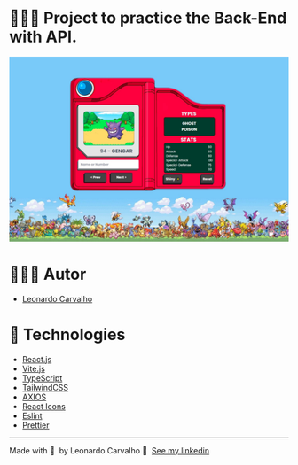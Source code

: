 # 👨🏼‍🔬 Project to practice the Back-End with API.

<div align="center">
  <img src="print.jpg" width="640px"/>
</div>

# 👨🏻‍💻 Autor

- [Leonardo Carvalho](https://www.linkedin.com/in/leocarvalhodev/)

# 🚀 Technologies

- [React.js](https://reactjs.org/)
- [Vite.js](https://vitejs.dev/)
- [TypeScript](https://www.typescriptlang.org/)
- [TailwindCSS](https://tailwindcss.com/)
- [AXIOS](https://axios-http.com/ptbr/docs/intro)
- [React Icons](https://react-icons.github.io/react-icons/)
- [Eslint](https://eslint.org/)
- [Prettier](https://prettier.io/)

---

Made with 💜 &nbsp;by Leonardo Carvalho 👋 &nbsp;[See my linkedin](https://www.linkedin.com/in/leocarvalhodev/)
